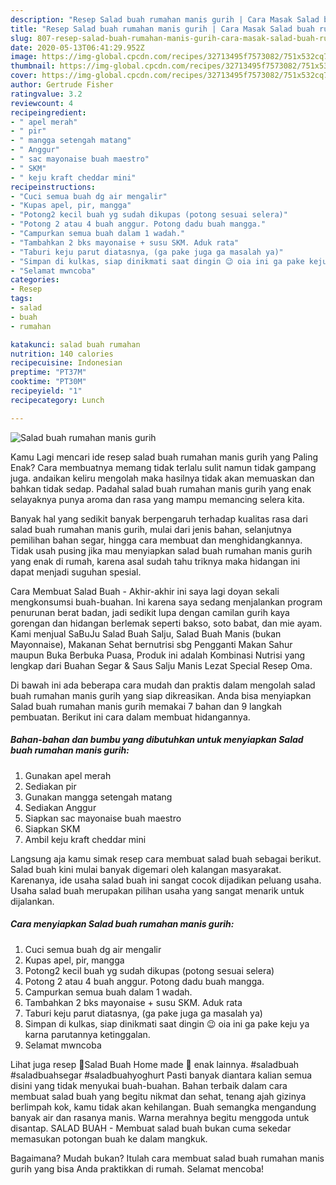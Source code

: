 ```yaml
---
description: "Resep Salad buah rumahan manis gurih | Cara Masak Salad buah rumahan manis gurih Yang Enak Dan Mudah"
title: "Resep Salad buah rumahan manis gurih | Cara Masak Salad buah rumahan manis gurih Yang Enak Dan Mudah"
slug: 807-resep-salad-buah-rumahan-manis-gurih-cara-masak-salad-buah-rumahan-manis-gurih-yang-enak-dan-mudah
date: 2020-05-13T06:41:29.952Z
image: https://img-global.cpcdn.com/recipes/32713495f7573082/751x532cq70/salad-buah-rumahan-manis-gurih-foto-resep-utama.jpg
thumbnail: https://img-global.cpcdn.com/recipes/32713495f7573082/751x532cq70/salad-buah-rumahan-manis-gurih-foto-resep-utama.jpg
cover: https://img-global.cpcdn.com/recipes/32713495f7573082/751x532cq70/salad-buah-rumahan-manis-gurih-foto-resep-utama.jpg
author: Gertrude Fisher
ratingvalue: 3.2
reviewcount: 4
recipeingredient:
- " apel merah"
- " pir"
- " mangga setengah matang"
- " Anggur"
- " sac mayonaise buah maestro"
- " SKM"
- " keju kraft cheddar mini"
recipeinstructions:
- "Cuci semua buah dg air mengalir"
- "Kupas apel, pir, mangga"
- "Potong2 kecil buah yg sudah dikupas (potong sesuai selera)"
- "Potong 2 atau 4 buah anggur. Potong dadu buah mangga."
- "Campurkan semua buah dalam 1 wadah."
- "Tambahkan 2 bks mayonaise + susu SKM. Aduk rata"
- "Taburi keju parut diatasnya, (ga pake juga ga masalah ya)"
- "Simpan di kulkas, siap dinikmati saat dingin 😉 oia ini ga pake keju ya karna parutannya ketinggalan."
- "Selamat mwncoba"
categories:
- Resep
tags:
- salad
- buah
- rumahan

katakunci: salad buah rumahan 
nutrition: 140 calories
recipecuisine: Indonesian
preptime: "PT37M"
cooktime: "PT30M"
recipeyield: "1"
recipecategory: Lunch

---
```



![Salad buah rumahan manis gurih](https://img-global.cpcdn.com/recipes/32713495f7573082/751x532cq70/salad-buah-rumahan-manis-gurih-foto-resep-utama.jpg)

Kamu Lagi mencari ide resep salad buah rumahan manis gurih yang Paling Enak? Cara membuatnya memang tidak terlalu sulit namun tidak gampang juga. andaikan keliru mengolah maka hasilnya tidak akan memuaskan dan bahkan tidak sedap. Padahal salad buah rumahan manis gurih yang enak selayaknya punya aroma dan rasa yang mampu memancing selera kita.

Banyak hal yang sedikit banyak berpengaruh terhadap kualitas rasa dari salad buah rumahan manis gurih, mulai dari jenis bahan, selanjutnya pemilihan bahan segar, hingga cara membuat dan menghidangkannya. Tidak usah pusing jika mau menyiapkan salad buah rumahan manis gurih yang enak di rumah, karena asal sudah tahu triknya maka hidangan ini dapat menjadi suguhan spesial.

Cara Membuat Salad Buah - Akhir-akhir ini saya lagi doyan sekali mengkonsumsi buah-buahan. Ini karena saya sedang menjalankan program penurunan berat badan, jadi sedikit lupa dengan camilan gurih kaya gorengan dan hidangan berlemak seperti bakso, soto babat, dan mie ayam. Kami menjual SaBuJu Salad Buah Salju, Salad Buah Manis (bukan Mayonnaise), Makanan Sehat bernutrisi sbg Pengganti Makan Sahur maupun Buka Berbuka Puasa, Produk ini adalah Kombinasi Nutrisi yang lengkap dari Buahan Segar &amp; Saus Salju Manis Lezat Special Resep Oma.


Di bawah ini ada beberapa cara mudah dan praktis dalam mengolah salad buah rumahan manis gurih yang siap dikreasikan. Anda bisa menyiapkan Salad buah rumahan manis gurih memakai 7 bahan dan 9 langkah pembuatan. Berikut ini cara dalam membuat hidangannya.

<!--inarticleads1-->

##### Bahan-bahan dan bumbu yang dibutuhkan untuk menyiapkan Salad buah rumahan manis gurih:

1. Gunakan  apel merah
1. Sediakan  pir
1. Gunakan  mangga setengah matang
1. Sediakan  Anggur
1. Siapkan  sac mayonaise buah maestro
1. Siapkan  SKM
1. Ambil  keju kraft cheddar mini


Langsung aja kamu simak resep cara membuat salad buah sebagai berikut. Salad buah kini mulai banyak digemari oleh kalangan masyarakat. Karenanya, ide usaha salad buah ini sangat cocok dijadikan peluang usaha. Usaha salad buah merupakan pilihan usaha yang sangat menarik untuk dijalankan. 

<!--inarticleads2-->

##### Cara menyiapkan Salad buah rumahan manis gurih:

1. Cuci semua buah dg air mengalir
1. Kupas apel, pir, mangga
1. Potong2 kecil buah yg sudah dikupas (potong sesuai selera)
1. Potong 2 atau 4 buah anggur. Potong dadu buah mangga.
1. Campurkan semua buah dalam 1 wadah.
1. Tambahkan 2 bks mayonaise + susu SKM. Aduk rata
1. Taburi keju parut diatasnya, (ga pake juga ga masalah ya)
1. Simpan di kulkas, siap dinikmati saat dingin 😉 oia ini ga pake keju ya karna parutannya ketinggalan.
1. Selamat mwncoba


Lihat juga resep 🍓Salad Buah Home made 🍇 enak lainnya. #saladbuah #saladbuahsegar #saladbuahyoghurt Pasti banyak diantara kalian semua disini yang tidak menyukai buah-buahan. Bahan terbaik dalam cara membuat salad buah yang begitu nikmat dan sehat, tenang ajah gizinya berlimpah kok, kamu tidak akan kehilangan. Buah semangka mengandung banyak air dan rasanya manis. Warna merahnya begitu menggoda untuk disantap. SALAD BUAH - Membuat salad buah bukan cuma sekedar memasukan potongan buah ke dalam mangkuk. 

Bagaimana? Mudah bukan? Itulah cara membuat salad buah rumahan manis gurih yang bisa Anda praktikkan di rumah. Selamat mencoba!
